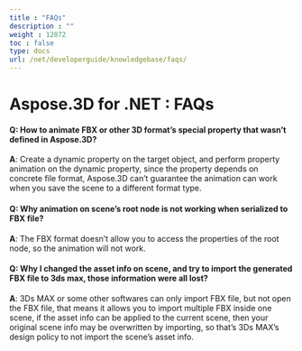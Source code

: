 ```yaml
---
title : "FAQs" 
description : "" 
weight : 12072 
toc : false
type: docs
url: /net/developerguide/knowledgebase/faqs/
---
```


# Aspose.3D for .NET : FAQs


#### Q: How to animate FBX or other 3D format’s special property that wasn’t defined in Aspose.3D?

**A**: Create a dynamic property on the target object, and perform property animation on the dynamic property, since the property depends on concrete file format, Aspose.3D can’t guarantee the animation can work when you save the scene to a different format type.

#### Q: Why animation on scene’s root node is not working when serialized to FBX file?

**A**: The FBX format doesn’t allow you to access the properties of the root node, so the animation will not work.

#### Q: Why I changed the asset info on scene, and try to import the generated FBX file to 3ds max, those information were all lost?

**A**: 3Ds MAX or some other softwares can only import FBX file, but not open the FBX file, that means it allows you to import multiple FBX inside one scene, if the asset info can be applied to the current scene, then your original scene info may be overwritten by importing, so that’s 3Ds MAX’s design policy to not import the scene’s asset info.

